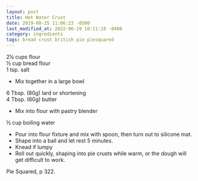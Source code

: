 ```yaml
---
layout: post
title: Hot Water Crust
date: 2019-08-25 11:06:23 -0500
last_modified_at: 2022-06-19 10:11:19 -0400
category: ingredients
tags: bread crust british pie piesquared
---
```

2¼ cups flour  
½ cup bread flour  
1 tsp. salt  

  * Mix together in a large bowl

6 Tbsp. (80g) lard or shortening  
4 Tbsp. (60g) butter  

  * Mix into flour with pastry blender

½ cup boiling water  

  * Pour into flour fixture and mix with spoon, then turn out to silicone mat.
  * Shape into a ball and let rest 5 minutes.
  * Knead if lumpy
  * Roll out quickly, shaping into pie crusts while warm, or the dough will get
    difficult to work.

Pie Squared, p 322.  
